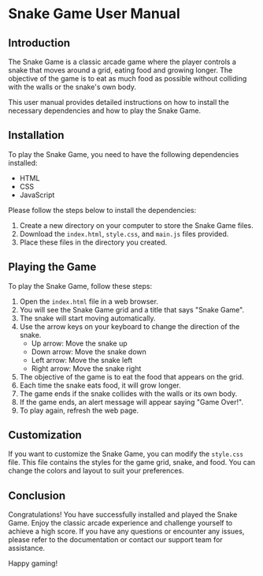 # Snake Game User Manual

## Introduction

The Snake Game is a classic arcade game where the player controls a snake that moves around a grid, eating food and growing longer. The objective of the game is to eat as much food as possible without colliding with the walls or the snake's own body.

This user manual provides detailed instructions on how to install the necessary dependencies and how to play the Snake Game.

## Installation

To play the Snake Game, you need to have the following dependencies installed:

- HTML
- CSS
- JavaScript

Please follow the steps below to install the dependencies:

1. Create a new directory on your computer to store the Snake Game files.
2. Download the `index.html`, `style.css`, and `main.js` files provided.
3. Place these files in the directory you created.

## Playing the Game

To play the Snake Game, follow these steps:

1. Open the `index.html` file in a web browser.
2. You will see the Snake Game grid and a title that says "Snake Game".
3. The snake will start moving automatically.
4. Use the arrow keys on your keyboard to change the direction of the snake.
   - Up arrow: Move the snake up
   - Down arrow: Move the snake down
   - Left arrow: Move the snake left
   - Right arrow: Move the snake right
5. The objective of the game is to eat the food that appears on the grid.
6. Each time the snake eats food, it will grow longer.
7. The game ends if the snake collides with the walls or its own body.
8. If the game ends, an alert message will appear saying "Game Over!".
9. To play again, refresh the web page.

## Customization

If you want to customize the Snake Game, you can modify the `style.css` file. This file contains the styles for the game grid, snake, and food. You can change the colors and layout to suit your preferences.

## Conclusion

Congratulations! You have successfully installed and played the Snake Game. Enjoy the classic arcade experience and challenge yourself to achieve a high score. If you have any questions or encounter any issues, please refer to the documentation or contact our support team for assistance.

Happy gaming!